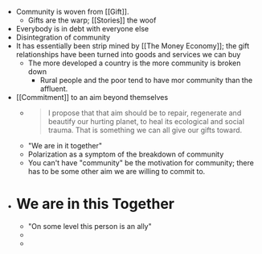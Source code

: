 - Community is woven from [[Gift]].
	- Gifts are the warp; [[Stories]] the woof
- Everybody is in debt with everyone else
- Disintegration of community
- It has essentially been strip mined by [[The Money Economy]]; the gift relationships have been turned into goods and services we can buy
	- The more developed a country is the more community is broken down
		- Rural people and the poor tend to have mor community than the affluent.
- [[Commitment]] to an aim beyond themselves
	- > I propose that that aim should be to repair, regenerate and beautify our hurting planet, to heal its ecological and social trauma. That is something we can all give our gifts toward.
	- "We are in it together"
	- Polarization as a symptom of the breakdown of community
	- You can't have "community" be the motivation for community; there has to be some other aim we are willing to commit to.
- # We are in this Together
	- "On some level this person is an ally"
	-
	-